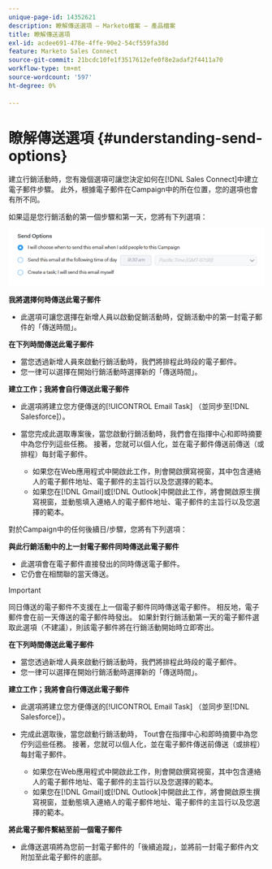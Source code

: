 ```yaml
---
unique-page-id: 14352621
description: 瞭解傳送選項 — Marketo檔案 — 產品檔案
title: 瞭解傳送選項
exl-id: acdee691-478e-4ffe-90e2-54cf559fa38d
feature: Marketo Sales Connect
source-git-commit: 21bcdc10fe1f3517612efe0f8e2adaf2f4411a70
workflow-type: tm+mt
source-wordcount: '597'
ht-degree: 0%

---
```


# 瞭解傳送選項 {#understanding-send-options}

建立行銷活動時，您有幾個選項可讓您決定如何在[!DNL Sales Connect]中建立電子郵件步驟。 此外，根據電子郵件在Campaign中的所在位置，您的選項也會有所不同。

如果這是您行銷活動的第一個步驟和第一天，您將有下列選項：

![](assets/image2019-10-25-10-43-19.png)

**我將選擇何時傳送此電子郵件**

* 此選項可讓您選擇在新增人員以啟動促銷活動時，促銷活動中的第一封電子郵件的「傳送時間」。

**在下列時間傳送此電子郵件**

* 當您透過新增人員來啟動行銷活動時，我們將排程此時段的電子郵件。
* 您一律可以選擇在開始行銷活動時選擇新的「傳送時間」。

**建立工作；我將會自行傳送此電子郵件**

* 此選項將建立您方便傳送的[!UICONTROL Email Task] （並同步至[!DNL Salesforce]）。
* 當您完成此選取專案後，當您啟動行銷活動時，我們會在指揮中心和即時摘要中為您佇列這些任務。 接著，您就可以個人化，並在電子郵件傳送前傳送（或排程）每封電子郵件。

   * 如果您在Web應用程式中開啟此工作，則會開啟撰寫視窗，其中包含連絡人的電子郵件地址、電子郵件的主旨行以及您選擇的範本。
   * 如果您在[!DNL Gmail]或[!DNL Outlook]中開啟此工作，將會開啟原生撰寫視窗，並動態填入連絡人的電子郵件地址、電子郵件的主旨行以及您選擇的範本。

對於Campaign中的任何後續日/步驟，您將有下列選項：

**與此行銷活動中的上一封電子郵件同時傳送此電子郵件**

* 此選項會在電子郵件直接發出的同時傳送電子郵件。
* 它仍會在相關聯的當天傳送。

>[!IMPORTANT]
>
>同日傳送的電子郵件不支援在上一個電子郵件同時傳送電子郵件。 相反地，電子郵件會在前一天傳送的電子郵件時發出。 如果針對行銷活動第一天的電子郵件選取此選項（不建議），則該電子郵件將在行銷活動開始時立即寄出。

**在下列時間傳送此電子郵件**

* 當您透過新增人員來啟動行銷活動時，我們將排程此時段的電子郵件。
* 您一律可以選擇在開始行銷活動時選擇新的「傳送時間」。

**建立工作；我將會自行傳送此電子郵件**

* 此選項將建立您方便傳送的[!UICONTROL Email Task] （並同步至[!DNL Salesforce]）。
* 完成此選取後，當您啟動行銷活動時， Tout會在指揮中心和即時摘要中為您佇列這些任務。 接著，您就可以個人化，並在電子郵件傳送前傳送（或排程）每封電子郵件。

   * 如果您在Web應用程式中開啟此工作，則會開啟撰寫視窗，其中包含連絡人的電子郵件地址、電子郵件的主旨行以及您選擇的範本。
   * 如果您在[!DNL Gmail]或[!DNL Outlook]中開啟此工作，將會開啟原生撰寫視窗，並動態填入連絡人的電子郵件地址、電子郵件的主旨行以及您選擇的範本。

**將此電子郵件繫結至前一個電子郵件**

* 此傳送選項將為您前一封電子郵件的「後續追蹤」，並將前一封電子郵件內文附加至此電子郵件的底部。
